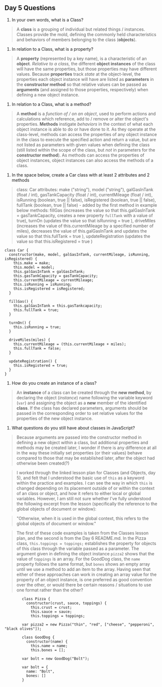 ## Day 5 Questions

1. In your own words, what is a Class?

> A **class** is a grouping of individual but related things / instances.
Classes provide the mold, defining the commonly held characteristics and behaviors of members belonging to the class (**objects**).

1. In relation to a Class, what is a property?

> A **property** (represented by a key name), is a characteristic of an **object**. *Relative to a class,* the different **object instances** of the class will have the same properties, but those properties may have different values.
Because **properties** track *state* at the object-level, the properties each object instance will have are listed as **parameters** in the **constructor method** so that relative values can be passed as **arguments** (and assigned to those properties, respectively) when defining a new object instance.

1. In relation to a Class, what is a method?

> A **method** is a *function of / on an object*, used to perform actions and calculations which reference, add to / remove or alter the object's properties. **Methods** instigate *behaviors* in the context of what each object instance is able to do or have done to it.
As they operate at the class-level, methods can access the properties of any object instance in the class to execute the specified action and return a value, but are not listed as parameters with given values when defining the class (still listed within the scope of the class, but *not* in parameters for the **constructor method**). As methods can access the properties of object instances, object instances can also access the methods of a class.

1. In the space below, create a Car class with at least 2 attributes and 2 methods

> class:      Car
  attributes:
              make ("string"),
              model ("string"),
              galGasInTank (float / int),
              gasTankCapacity (float / int),
              currentMileage (float / int),
              isRunning (boolean, true || false),
              isRegistered (boolean, true || false),
              fullTank (boolean, true || false)   - added by the first method in example below
  methods:
              fillGas (increases the value so that this.galGasInTank = gasTankCapacity, creates a new property `fullTank` with a value of true),
              turnOn (updates the value so that isRunning = true ),
              driveMiles (increases the value of this.currentMileage by a specified number of miles), decreases the value of this.galGasInTank and updates the value so that this.fullTank = true ),
              updateRegistration (updates the value so that this.isRegistered = true )

```
class Car {
  constructor(make, model, galGasInTank, currentMileage, isRunning, isRegistered) {
    this.make = make;
    this.model = model;
    this.galGasInTank = galGasInTank;
    this.gasTankCapacity = gasTankCapacity;
    this.currentMileage = currentMileage;
    this.isRunning = isRunning;
    this.isRegistered = isRegistered;
  }

  fillGas() {
    this.galGasInTank = this.gasTankcapacity;
    this.fullTank = true;
  }

  turnOn() {
    this.isRunning = true;
  }

  driveMiles(miles) {
    this.currentMileage = (this.currentMileage + miles);
    this.fullTank = false;
  }

  updateRegistration() {
    this.isRegistered = true;
  }
}

```

1. How do you create an instance of a class?

> An **instance** of a class can be created through the **new method**, by declaring the object (*instance*) name following the variable keyword (`var`) and assigning the object as a **new** member of the identified **class**.
If the class has declared parameters, arguments should be passed in the corresponding order to set relative values for the properties of the new object instance.

1. What questions do you still have about classes in JavaScript?

> Because arguments are passed into the constructor method in defining a new object within a class, but additional properties and methods may be created later, I wonder if there is any difference at all in the way these initially set properties (or their values) behave compared to those that may be established later, after the object had otherwise been created(?)

> I worked through the linked lesson plan for Classes (and Objects, day 5), and felt that I understood the basic use of `this` as a keyword within the practice and examples.
I can see the way in which `this` is changed depending on its placement outside of or within the context of an class or object, and how it refers to either local or global variables. However, I am still not sure whether I've fully understood the following excerpt from the lesson (specifically the reference to the global objects of document or window):

> "Otherwise, when it is used in the global context, this refers to the global objects of document or window."

> The first of these code examples is taken from the Classes lesson plan, and the second is from the Day 6 README.md.
In the Pizza class, `this.toppings = toppings;` establishes the property for objects of this class through the variable passed as a parameter. The argument given in defining the object instance `pizza2` shows that the value of `toppings` is an array.
For the GoodDog class, the `name` property follows the same format, but `bones` shows an empty array until we use a method to add an item to the array.
Having seen that either of these approaches can work in creating an array value for the property of an object instance, is one preferred as good convention over the other, or would there be certain reasons / situations to use one format rather than the other?

```
        class Pizza {
          constructor(crust, sauce, toppings) {
            this.crust = crust;
            this.sauce = sauce;
            this.toppings = toppings;

        var pizza2 = new Pizza("thin", "red", ["cheese", "pepperoni", "black olives"]);
```

```
        class GoodDog {
          constructor(name) {
            this.name = name;
            this.bones = [];

        var bolt = new GoodDog("Bolt");

        var bolt = {
          name: "Bolt",
          bones: []
        }
```

